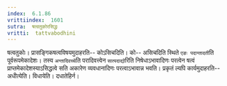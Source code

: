 ```yaml
---
index:  6.1.86
vrittiindex:  1601
sutra:  षत्वतुकोरसिद्धः
vritti:  tattvabodhini 
---
```


षत्वतुकोः। प्रासङ्गिकषत्वविषयमुदाहरति-- कोऽसिचदिति। को-- असिचदिति स्थिते `एङः पदान्तादती`ति पूर्वरूपमेकादेशः। तस्य `अन्तादिवच्चे`ति परादिवत्त्वेन `सात्पदाद्यो`रिति निषेधाऽभावादिणः परत्वेन षत्वं प्राप्तमेकादेशस्याऽसिद्धत्वे सति अकारेण व्यवधानादिणः परत्वाऽभावान्न भवति। प्रकृतं ल्यपि कार्यमुदाहरति-- अधीत्येति। विधायेति। दधातेहिर्न।

